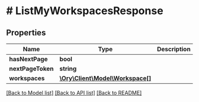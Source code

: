# # ListMyWorkspacesResponse

## Properties

Name | Type | Description | Notes
------------ | ------------- | ------------- | -------------
**hasNextPage** | **bool** |  |
**nextPageToken** | **string** |  |
**workspaces** | [**\Ory\Client\Model\Workspace[]**](Workspace.md) |  |

[[Back to Model list]](../../README.md#models) [[Back to API list]](../../README.md#endpoints) [[Back to README]](../../README.md)
